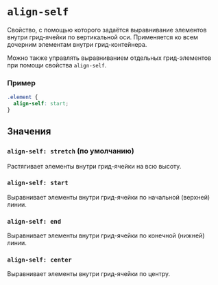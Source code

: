 # `align-self`

Свойство, с помощью которого задаётся выравнивание элементов внутри грид-ячейки по вертикальной оси. Применяется ко всем дочерним элементам внутри грид-контейнера.

Можно также управлять выравниванием отдельных грид-элементов при помощи свойства `align-self`.

### Пример

```css
.element {
  align-self: start;
}
```

## Значения

### `align-self: stretch` (по умолчанию)

Растягивает элементы внутри грид-ячейки на всю высоту.

### `align-self: start`

Выравнивает элементы внутри грид-ячейки по начальной (верхней) линии.

### `align-self: end`

Выравнивает элементы внутри грид-ячейки по конечной (нижней) линии.

### `align-self: center`

Выравнивает элементы внутри грид-ячейки по центру.
